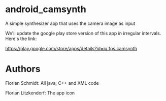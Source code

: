 android_camsynth
================

A simple synthesizer app that uses the camera image as input

We'll update the google play store version of this app in irregular intervals. Here's the link:

https://play.google.com/store/apps/details?id=io.fps.camsynth


Authors
=======

Florian Schmidt: All java, C++ and XML code

Florian Litzkendorf: The app icon
